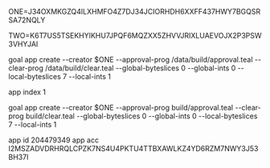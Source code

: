ONE=J34OXMKGZQ4ILXHMFO4Z7DJ34JCIORHDH6XXFF437HWY7BGQSRSA72NQLY

TWO=K6T7US5TSEKHYIKHU7JPQF6MQZXX5ZHVVJRIXLUAEVOJX2P3PSW3VHYJAI

goal app create --creator $ONE --approval-prog /data/build/approval.teal --clear-prog /data/build/clear.teal --global-byteslices 0 --global-ints 0 --local-byteslices 7 --local-ints 1

app index 1

goal app create --creator $ONE --approval-prog build/approval.teal --clear-prog build/clear.teal --global-byteslices 0 --global-ints 0 --local-byteslices 7 --local-ints 1

app id 204479349
app acc I2MSZADVDRHRQLCPZK7NS4U4PKTU4TTBXAWLKZ4YD6RZM7NWY3J53BH37I

